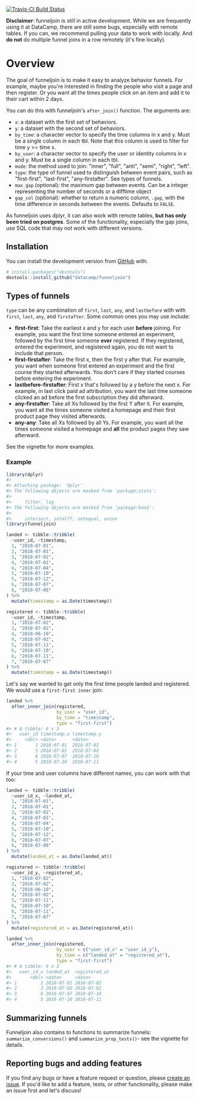 
<!-- README.md is generated from README.Rmd. Please edit that file -->
[![Travis-CI Build Status](https://travis-ci.org/datacamp/funneljoin.svg?branch=master)](https://travis-ci.org/datacamp/funneljoin)

**Disclaimer**: funneljoin is still in active development. While we are frequently using it at DataCamp, there are still some bugs, especially with remote tables. If you can, we recommend pulling your data to work with locally. And **do not** do multiple funnel joins in a row remotely (it's fine locally).

Overview
========

The goal of funneljoin is to make it easy to analyze behavior funnels. For example, maybe you're interested in finding the people who visit a page and then register. Or you want all the times people click on an item and add it to their cart within 2 days.

You can do this with funneljoin's `after_join()` function. The arguments are:

-   `x`: a dataset with the first set of behaviors.
-   `y`: a dataset with the second set of behaviors.
-   `by_time`: a character vector to specify the time columns in x and y. Must be a single column in each tbl. Note that this column is used to filter for time y &gt;= time x.
-   `by_user`: a character vector to specify the user or identity columns in x and y. Must be a single column in each tbl.
-   `mode`: the method used to join: "inner", "full", "anti", "semi", "right", "left".
-   `type`: the type of funnel used to distinguish between event pairs, such as "first-first", "last-first", "any-firstafter". See types of funnels.
-   `max_gap` (optional): the maximum gap between events. Can be a integer representing the number of seconds or a difftime object
-   `gap_col` (optional): whether to return a numeric column, `.gap`, with the time difference in seconds between the events. Defaults to `FALSE`.

As funneljoin uses dplyr, it can also work with remote tables, **but has only been tried on postgres**. Some of the functionality, especially the gap joins, use SQL code that may not work with different versions.

Installation
------------

You can install the development version from [GitHub](https://github.com/) with:

``` r
# install.packages("devtools")
devtools::install_github("datacamp/funneljoin")
```

Types of funnels
----------------

`type` can be any combination of `first`, `last`, `any`, and `lastbefore` with with `first`, `last`, `any`, and `firstafter`. Some common ones you may use include:

-   **first-first**: Take the earliest x and y for each user **before** joining. For example, you want the first time someone entered an experiment, followed by the first time someone **ever** registered. If they registered, entered the experiment, and registered again, you do not want to include that person.
-   **first-firstafter**: Take the first x, then the first y after that. For example, you want when someone first entered an experiment and the first course they started afterwards. You don't care if they started courses before entering the experiment.
-   **lastbefore-firstafter**: First x that's followed by a y before the next x. For example, in last click paid ad attribution, you want the last time someone clicked an ad before the first subscription they did afterward.
-   **any-firstafter**: Take all Xs followed by the first Y after it. For example, you want all the times someone visited a homepage and their first product page they visited afterwards.
-   **any-any**: Take all Xs followed by all Ys. For example, you want all the times someone visited a homepage and **all** the product pages they saw afterward.

See the vignette for more examples.

### Example

``` r
library(dplyr)
#> 
#> Attaching package: 'dplyr'
#> The following objects are masked from 'package:stats':
#> 
#>     filter, lag
#> The following objects are masked from 'package:base':
#> 
#>     intersect, setdiff, setequal, union
library(funneljoin)
```

``` r
landed <- tibble::tribble(
  ~user_id, ~timestamp,
  1, "2018-07-01",
  2, "2018-07-01",
  3, "2018-07-02",
  4, "2018-07-01",
  4, "2018-07-04",
  5, "2018-07-10",
  5, "2018-07-12",
  6, "2018-07-07",
  6, "2018-07-08"
) %>%
  mutate(timestamp = as.Date(timestamp))

registered <- tibble::tribble(
  ~user_id, ~timestamp,
  1, "2018-07-02",
  3, "2018-07-02",
  4, "2018-06-10",
  4, "2018-07-02",
  5, "2018-07-11",
  6, "2018-07-10",
  6, "2018-07-11",
  7, "2018-07-07"
) %>%
  mutate(timestamp = as.Date(timestamp))
```

Let's say we wanted to get only the first time people landed and registered. We would use a `first-first inner` join:

``` r
landed %>%
  after_inner_join(registered, 
                   by_user = "user_id",
                   by_time = "timestamp",
                   type = "first-first")
#> # A tibble: 4 x 3
#>   user_id timestamp.x timestamp.y
#>     <dbl> <date>      <date>     
#> 1       1 2018-07-01  2018-07-02 
#> 2       3 2018-07-02  2018-07-02 
#> 3       6 2018-07-07  2018-07-10 
#> 4       5 2018-07-10  2018-07-11
```

If your time and user columns have different names, you can work with that too:

``` r
landed <- tibble::tribble(
  ~user_id_x, ~landed_at,
  1, "2018-07-01",
  2, "2018-07-01",
  3, "2018-07-02",
  4, "2018-07-01",
  4, "2018-07-04",
  5, "2018-07-10",
  5, "2018-07-12",
  6, "2018-07-07",
  6, "2018-07-08"
) %>%
  mutate(landed_at = as.Date(landed_at))

registered <- tibble::tribble(
  ~user_id_y, ~registered_at,
  1, "2018-07-02",
  3, "2018-07-02",
  4, "2018-06-10",
  4, "2018-07-02",
  5, "2018-07-11",
  6, "2018-07-10",
  6, "2018-07-11",
  7, "2018-07-07"
) %>%
  mutate(registered_at = as.Date(registered_at))
```

``` r
landed %>%
  after_inner_join(registered, 
                   by_user = c("user_id_x" = "user_id_y"),
                   by_time = c("landed_at" = "registered_at"),
                   type = "first-first")
#> # A tibble: 4 x 3
#>   user_id_x landed_at  registered_at
#>       <dbl> <date>     <date>       
#> 1         1 2018-07-01 2018-07-02   
#> 2         3 2018-07-02 2018-07-02   
#> 3         6 2018-07-07 2018-07-10   
#> 4         5 2018-07-10 2018-07-11
```

Summarizing funnels
-------------------

Funneljoin also contains to functions to summarize funnels: `summarize_conversions()` and `summarize_prop_tests()`- see the vignette for details.

Reporting bugs and adding features
----------------------------------

If you find any bugs or have a feature request or question, please [create an issue](https://github.com/datacamp/funneljoin/issues/new). If you'd like to add a feature, tests, or other functionality, please make an issue first and let's discuss!

